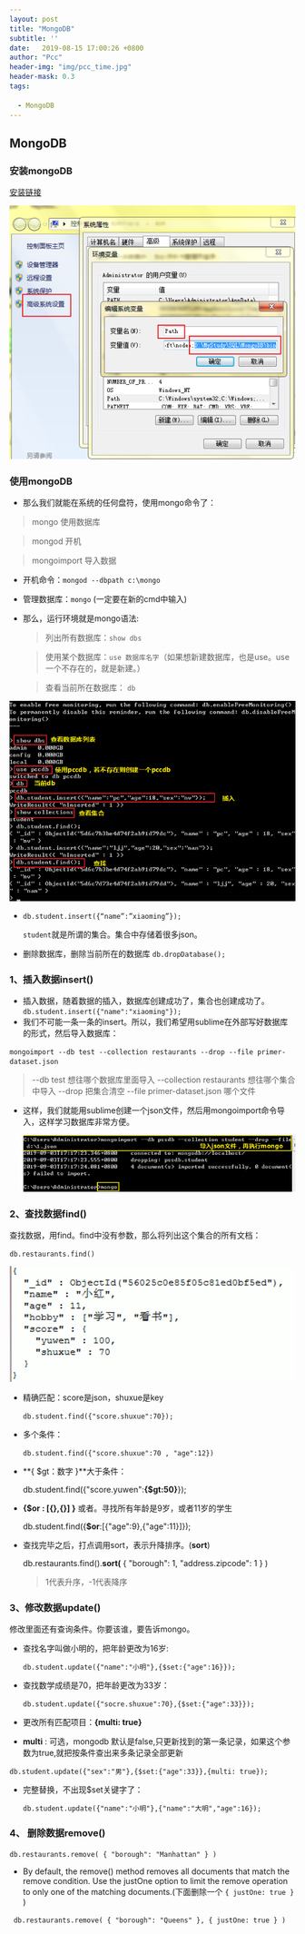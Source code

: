 ```yaml
---
layout: post
title: "MongoDB"
subtitle: ''
date:   2019-08-15 17:00:26 +0800
author: "Pcc"
header-img: "img/pcc_time.jpg"
header-mask: 0.3
tags:

  - MongoDB
---
```


## MongoDB

### 安装mongoDB

[安装链接](https://www.runoob.com/mongodb/mongodb-window-install.html)

![环境变量配置](https://raw.githubusercontent.com/Panssorcc/picee/master/images/node-mongoDB%E5%AE%89%E8%A3%85.png)



### 使用mongoDB

- 那么我们就能在系统的任何盘符，使用mongo命令了：

> mongo   使用数据库

> mongod  开机

> mongoimport  导入数据

- 开机命令：`mongod --dbpath c:\mongo`

- 管理数据库：`mongo`  (一定要在新的cmd中输入)

- 那么，运行环境就是mongo语法:

  > 列出所有数据库：`show dbs `

  > 使用某个数据库：`use 数据库名字`（如果想新建数据库，也是use。use一个不存在的，就是新建。）

  > 查看当前所在数据库： `db`

![mongo语法](https://raw.githubusercontent.com/Panssorcc/picee/master/images/node-mongoDB%E5%9F%BA%E6%9C%AC%E4%BD%BF%E7%94%A8.png)

- `db.student.insert({“name”:”xiaoming”});`

  `student`就是所谓的集合。集合中存储着很多json。

- 删除数据库，删除当前所在的数据库
  `db.dropDatabase();`

### **1、插入数据**insert()

- 插入数据，随着数据的插入，数据库创建成功了，集合也创建成功了。
  `db.student.insert({"name":"xiaoming"});`
- 我们不可能一条一条的insert。所以，我们希望用sublime在外部写好数据库的形式，然后导入数据库：

`mongoimport --db test --collection restaurants --drop --file primer-dataset.json`

> --db test  想往哪个数据库里面导入
> --collection restaurants  想往哪个集合中导入
> --drop 把集合清空
> --file primer-dataset.json  哪个文件

- 这样，我们就能用sublime创建一个json文件，然后用mongoimport命令导入，这样学习数据库非常方便。

  ![](https://raw.githubusercontent.com/Panssorcc/picee/master/images/node-mongoDB-%E5%AF%BC%E5%85%A5json%E6%96%87%E4%BB%B6.png)

### **2、查找数据**find()

查找数据，用find。find中没有参数，那么将列出这个集合的所有文档：

`db.restaurants.find()`

![示例](https://raw.githubusercontent.com/Panssorcc/picee/master/images/node-mongoDB-json%E6%96%87%E4%BB%B6%E7%A4%BA%E4%BE%8B.png)

- 精确匹配：score是json，shuxue是key

  `db.student.find({"score.shuxue":70});`

  

- 多个条件：

  `db.student.find({"score.shuxue":70 , "age":12})`

  

- **{ $gt：数字 }**大于条件：

  db.student.find({"score.yuwen":**{$gt:50}**});

  

- **{$or :  [{},{}]  }** 或者。寻找所有年龄是9岁，或者11岁的学生 

  db.student.find({**$or**:[{"age":9},{"age":11}]});

  

- 查找完毕之后，打点调用sort，表示升降排序。(**sort**)

  db.restaurants.find().**sort(** { "borough": 1, "address.zipcode": 1 } )

  > 1代表升序，-1代表降序

### **3、修改数据**update()

修改里面还有查询条件。你要该谁，要告诉mongo。

- 查找名字叫做小明的，把年龄更改为16岁:

  `db.student.update({"name":"小明"},{$set:{"age":16}});`

- 查找数学成绩是70，把年龄更改为33岁：

  `db.student.update({"socre.shuxue":70},{$set:{"age":33}});`

 

- 更改所有匹配项目：**{multi: true}**
- **multi** : 可选，mongodb 默认是false,只更新找到的第一条记录，如果这个参数为true,就把按条件查出来多条记录全部更新

`db.student.update({"sex":"男"},{$set:{"age":33}},{multi: true});`



- 完整替换，不出现$set关键字了：

  `db.student.update({"name":"小明"},{"name":"大明","age":16});`



### **4、 删除数据remove()**

 

`db.restaurants.remove( { "borough": "Manhattan" } )`



- By default, the remove() method removes all documents that match the remove condition. Use the justOne option to limit the remove operation to only one of the matching documents.(下面删除一个 `{ justOne: true }` )

​      ` db.restaurants.remove( { "borough": "Queens" }, { justOne: true } )` 